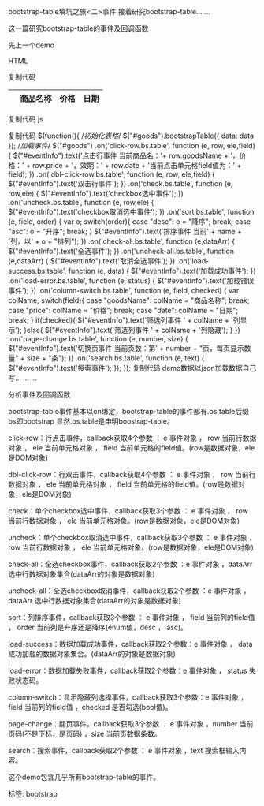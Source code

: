 bootstrap-table填坑之旅<二>事件
接着研究bootstrap-table... ...

这一篇研究bootstrap-table的事件及回调函数

先上一个demo

HTML

复制代码
    <div class="alert alert-danger" id="eventInfo"></div>
    <table id="goods"
        data-pagination="true" 
        data-search="true" 
        data-show-refresh="true"
           data-show-toggle="true"
           data-show-columns="true">
        <thead>
            <tr>
                <th data-field="state" data-checkbox="true"></th>
                <th data-sortable="true" data-field="goodsName">商品名称</th>
                <th data-sortable="true" data-field="price">价格</th>
                <th data-field="date">日期</th>
            </tr>
        </thead>
    </table>
复制代码
js

复制代码
$(function(){
            /*初始化表格*/
            $("#goods").bootstrapTable({
                data: data
            });
            /*加载事件*/
            $("#goods")
            .on('click-row.bs.table', function (e, row, ele,field) {
                $("#eventInfo").text('点击行事件 当前商品名：'+ row.goodsName 
                                    + '，价格：' + row.price 
                                    + '，效期：' + row.date
                                    + '当前点击单元格field值为：' + field);
            })
            .on('dbl-click-row.bs.table', function (e, row, ele,field) {
                $("#eventInfo").text('双击行事件');
            })
            .on('check.bs.table', function (e, row,ele) {
                $("#eventInfo").text('checkbox选中事件');
            })
            .on('uncheck.bs.table', function (e, row,ele) {
                $("#eventInfo").text('checkbox取消选中事件');
            })
            .on('sort.bs.table', function (e, field, order) {
                var o;
                switch(order){
                    case "desc":
                    o = "降序";
                    break;
                    case "asc":
                    o = "升序";
                    break;
                }
                $("#eventInfo").text('排序事件 当前' + name + '列，以' + o + "排列");
            })
            .on('check-all.bs.table', function (e,dataArr) {
                $("#eventInfo").text('全选事件');
            })
            .on('uncheck-all.bs.table', function (e,dataArr) {
                $("#eventInfo").text('取消全选事件');
            })
            .on('load-success.bs.table', function (e, data) {
                $("#eventInfo").text('加载成功事件');
            })
            .on('load-error.bs.table', function (e, status) {
                $("#eventInfo").text('加载错误事件');
            })
            .on('column-switch.bs.table', function (e, field, checked) {
                var colName;
                switch(field){
                    case "goodsName":
                    colName = "商品名称";
                    break;
                    case "price":
                    colName = "价格";
                    break;
                    case "date":
                    colName = "日期";
                    break;
                }
                if(checked){
                    $("#eventInfo").text('筛选列事件 ' + colName + '列显示');
                }else{
                    $("#eventInfo").text('筛选列事件 ' + colName + '列隐藏');
                }
            })
            .on('page-change.bs.table', function (e, number, size) {
                $("#eventInfo").text('切换页事件 当前页数：第' + number + "页，每页显示数量" + size + "条");
            })
            .on('search.bs.table', function (e, text) {
                $("#eventInfo").text('搜索事件');
            });
        });
复制代码
demo数据以json加载数据自己写... ... ...

分析事件及回调函数

bootstrap-table事件基本以on绑定，bootstrap-table的事件都有.bs.table后缀 bs即bootstrap 显然.bs.table是申明boostrap-table。

click-row：行点击事件，callback获取4个参数 ： e 事件对象 ， row 当前行数据对象 ， ele 当前单元格对象 ， field 当前单元格的field值。(row是数据对象，ele是DOM对象)

dbl-click-row：行双击事件，callback获取4个参数 ： e 事件对象 ， row 当前行数据对象 ， ele 当前单元格对象 ， field 当前单元格的field值。(row是数据对象，ele是DOM对象)

check：单个checkbox选中事件，callback获取3个参数 ： e 事件对象 ， row 当前行数据对象 ， ele 当前单元格对象。(row是数据对象，ele是DOM对象)

uncheck：单个checkbox取消选中事件，callback获取3个参数 ： e 事件对象 ， row 当前行数据对象 ， ele 当前单元格对象。(row是数据对象，ele是DOM对象)

check-all：全选checkbox事件，callback获取2个参数 ：e 事件对象 ，dataArr 选中行数据对象集合(dataArr的对象是数据对象)

uncheck-all：全选checkbox取消事件，callback获取2个参数 ：e 事件对象 ，dataArr 选中行数据对象集合(dataArr的对象是数据对象)

sort：列排序事件，callback获取3个参数 ： e 事件对象 ， field 当前列的field值 ， order 当前列是升序还是降序(enum值，desc ， asc)。

load-success：数据加载成功事件，callback获取2个参数：e 事件对象 ， data 成功加载的数据对象集合。(dataArr的对象是数据对象)

load-error：数据加载失败事件，callback获取2个参数：e 事件对象 ， status 失败状态码。

column-switch：显示隐藏列选择事件，callback获取3个参数：e 事件对象 ，field 当前列的field值 ，checked 是否勾选(bool值)。

page-change：翻页事件，callback获取3个参数 ： e 事件对象 ，number 当前页码(不是下标，是页码) ，size 当前页数据条数。

search：搜索事件，callback获取2个参数 ： e 事件对象 ，text 搜索框输入内容。

这个demo包含几乎所有bootstrap-table的事件。

标签: bootstrap